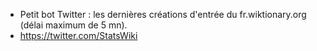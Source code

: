 * Petit bot Twitter : les dernières créations d'entrée du fr.wiktionary.org (délai maximum de 5 mn).
* https://twitter.com/StatsWiki
